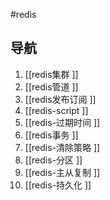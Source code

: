 #redis 

## 导航

1. [[redis集群 ]]
2. [[redis管道 ]]
3. [[redis发布订阅 ]]
4. [[redis-script ]]
5. [[redis-过期时间 ]]
6. [[redis事务 ]]
7. [[redis-清除策略 ]]
8. [[redis-分区 ]]
9. [[redis-主从复制 ]]
10. [[redis-持久化 ]]

